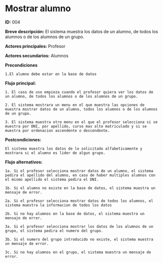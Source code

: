 # **Mostrar alumno**

 **ID:** 004
 
 **Breve descripción:** El sistema muestra los datos de un alumno, de todos los alumnos o de los alumnos de un grupo.

 **Actores principales:** Profesor
 
 **Actores secundarios:** Alumnos

 **Precondiciones**

	1.El alumno debe estar en la base de datos

 **Flujo principal:**
	
	1. El caso de uso empieza cuando el profesor quiera ver los datos de un alumno, de todos los alumnos o de los alumnos de un grupo.

	2. El sistema mostrara un menu en el que muestra las opciones de muestra mostrar datos de un alumno, todos los alumnos o de los alumnos de un grupo.

	3. El sistema muestra otro menu en el que el profesor selecciona si se muestra por DNI, por apellido, curso mas alto matriculado y si se muestra por ordenacion ascendente o descendente.

 **Postcondiciones:**
	
	El sistema muestra los datos de lo solicitado alfabeticamente y mostrara si el alumno es lider de algun grupo.


 **Flujo alternativos:**
	
	1a. Si el profesor selecciona mostrar datos de un alumno, el sistema pedira el apellido del alumno, en caso de haber multiples alumnos con el mismo apellido el sistema pedira el DNI. 

	1b. Si el alumno no existe en la base de datos, el sistema muestra un mensaje de error.

	2a. Si el profesor selecciona mostrar datos de todos los alumnos, el sistema muestra la informacion de todos los datos

	2b. Si no hay alumnos en la base de datos, el sistema muestra un mensaje de error.

	3a. Si el profesor selecciona mostrar los datos de los alumnos de un grupo, el sistema pedira el numero del grupo.

	3b. Si el numero del grupo introducido no existe, el sistema muestra un mensaje de error.

	3c. Si no hay alumnos en el grupo, el sistema muestra un mensaje de error.
